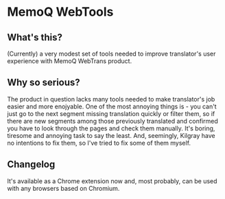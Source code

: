 # MemoQ WebTools
## What's this?
(Currently) a very modest set of tools needed to improve translator's user experience with MemoQ WebTrans product. 

## Why so serious?
The product in question lacks many tools needed to make translator's job easier and more enojyable. One of the most annoying things is - you can't just go to the next segment missing translation quickly or filter them, so if there are new segments among those previously translated and confirmed you have to look through the pages and check them manually. It's boring, tiresome and annoying task to say the least. And, seemingly, Kilgray have no intentions to fix them, so I've tried to fix some of them myself.  

## Changelog
It's available as a Chrome extension now and, most probably, can be used with any browsers based on Chromium. 